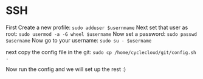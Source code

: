 # SSH
First Create a new profile: `sudo adduser $usernmame`
Next set that user as root: `sudo usermod -a -G wheel $username`
Now set a password: `sudo passwd $username`
Now go to your username: `sudo su - $username`

next copy the config file in the git: `sudo cp /home/cyclecloud/git/config.sh .`

Now run the config and we will set up the rest :)
